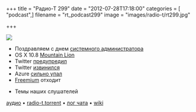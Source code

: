 +++
title = "Радио-Т 299"
date = "2012-07-28T17:18:00"
categories = [ "podcast",]
filename = "rt_podcast299"
image = "images/radio-t/rt299.jpg"

+++

![](https://radio-t.com/images/radio-t/rt299.jpg)

* Поздравляем с днем [системного администратора](http://habrahabr.ru/company/ideco/blog/148555/)
* OS X 10.8 [Mountain Lion](http://mac.appstorm.net/reviews/utilities/os-x-10-8-mountain-lion-review/)
* Twitter [предупредил](http://www.zdnet.com/twitter-malware-warning-its-you-on-photo-or-its-about-you-7000001736/)
* Twitter [извинился](http://mashable.com/2012/07/26/twitter-apology/)
* Azure [сильно упал](http://thenextweb.com/microsoft/2012/07/28/microsoft-azure-went-down-in-western-europe-due-to-misconfigured-network-device/)
* [Freemium](http://gigaom.com/2012/07/21/freemium-has-run-its-course/) отходит
- Темы наших слушателей

[аудио](https://cdn.radio-t.com/rt_podcast299.mp3) • [radio-t.torrent](https://cdn.radio-t.com/torrents/rt_podcast299.mp3.torrent) • [лог чата](http://chat.radio-t.com/logs/radio-t-299.html) • [wiki](http://wiki.radio-t.com/%D0%92%D1%8B%D0%BF%D1%83%D1%81%D0%BA_299)<audio src="https://cdn.radio-t.com/rt_podcast299.mp3" preload="none"></audio>
